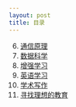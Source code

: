 ```yaml
---
layout: post
title: 目录
---
```


6. [通信原理](comm)
3. [数据科学](ds)
4. [增强学习](rl)
7. [英语学习](english)
2. [学术写作](write)
1. [寻找理想的教育](edu)
<!-- 5. [离散数学](dm) -->

<br/>

<!-- cd /Users/yishuai/Documents/Website/book/book -->
<!-- jekyll serve --trace -->

<!-- cd /Users/yishuai/.gem/ruby/3.1.2/gems/web/webrick-1.7.0 -->
<!-- bundle add webrick -->
